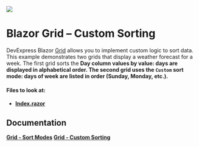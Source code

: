 <!-- default badges list -->
[![](https://img.shields.io/badge/📖_How_to_use_DevExpress_Examples-e9f6fc?style=flat-square)](https://docs.devexpress.com/GeneralInformation/403183)
<!-- default badges end -->

# Blazor Grid – Custom Sorting
 
DevExpress Blazor [Grid](https://docs.devexpress.com/Blazor/403143/grid) allows you to implement custom logic to sort data. 
This example demonstrates two grids that display a weather forecast for a week. The first grid sorts the <b>Day<b> column values by value: days are displayed in alphabetical order. The second grid uses the `Custom` sort mode: days of week are listed in order (Sunday, Monday, etc.).

<!-- default file list -->
#### Files to look at:

* [Index.razor](./GridCustomSorting/Pages/Index.razor)
<!-- default file list end -->
## Documentation 

[Grid - Sort Modes](https://docs.devexpress.com/Blazor/DevExpress.Blazor.DxGridDataColumn.SortMode)
[Grid - Custom Sorting](https://docs.devexpress.com/Blazor/DevExpress.Blazor.DxGridDataColumn.SortMode#custom-sorting)
